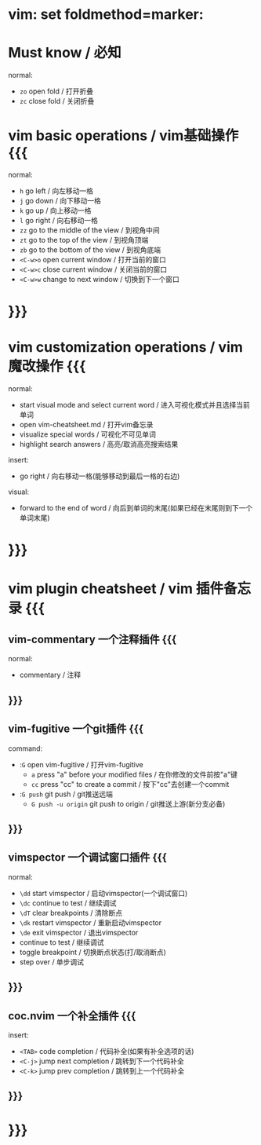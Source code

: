# vim: set foldmethod=marker:

# Must know / 必知
normal:
- `zo` open fold / 打开折叠
- `zc` close fold / 关闭折叠

# vim basic operations / vim基础操作 {{{
normal:
- `h` go left / 向左移动一格
- `j` go down / 向下移动一格
- `k` go up / 向上移动一格
- `l` go right / 向右移动一格
- `zz` go to the middle of the view / 到视角中间
- `zt` go to the top of the view / 到视角顶端
- `zb` go to the bottom of the view / 到视角底端
- `<C-w>o` open current window / 打开当前的窗口
- `<C-w>c` close current window / 关闭当前的窗口
- `<C-w>w` change to next window / 切换到下一个窗口
# }}}

# vim customization operations / vim魔改操作 {{{
normal:
- <space> start visual mode and select current word / 进入可视化模式并且选择当前单词
- <F1> open vim-cheatsheet.md / 打开vim备忘录
- <F2> visualize special words / 可视化不可见单词
- <C-q> highlight search answers / 高亮/取消高亮搜索结果

insert:
- <C-l> go right / 向右移动一格(能够移动到最后一格的右边)

visual:
- <space> forward to the end of word / 向后到单词的末尾(如果已经在末尾则到下一个单词末尾)
# }}}

# vim plugin cheatsheet / vim 插件备忘录 {{{
## vim-commentary 一个注释插件 {{{
normal:
- <C-/> commentary / 注释
## }}}

## vim-fugitive 一个git插件 {{{
command:
- :`G` open vim-fugitive / 打开vim-fugitive
    - `a` press "a" before your modified files / 在你修改的文件前按"a"键
    - `cc` press "cc" to create a commit / 按下"cc"去创建一个commit
- :`G push` git push / git推送远端 
    - `G push -u origin` git push to origin / git推送上游(新分支必备)
## }}}

## vimspector 一个调试窗口插件 {{{
normal:
- `\dd` start vimspector / 启动vimspector(一个调试窗口)
- `\dc` continue to test / 继续调试
- `\dT` clear breakpoints / 清除断点
- `\dk` restart vimspector / 重新启动vimspector
- `\de` exit vimspector / 退出vimspector
- <F5> continue to test / 继续调试
- <F9> toggle breakpoint / 切换断点状态(打/取消断点)
- <F10> step over / 单步调试
## }}}

## coc.nvim 一个补全插件 {{{
insert:
- `<TAB>` code completion / 代码补全(如果有补全选项的话)
- `<C-j>` jump next completion / 跳转到下一个代码补全
- `<C-k>` jump prev completion / 跳转到上一个代码补全
## }}}
# }}}
